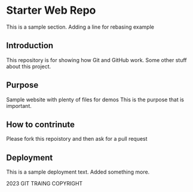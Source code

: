 # Starter Web Repo

This is a sample section. Adding a line for rebasing example 

## Introduction

This repository is for showing how Git and GitHub work.
Some other stuff about this project.

## Purpose

Sample website with plenty of files for demos
This is the purpose that is important.

## How to contrinute

Please fork this repoistory and then ask for a pull request

## Deployment

This is a sample deployment text.
Added something more.

2023 GIT TRAING COPYRIGHT